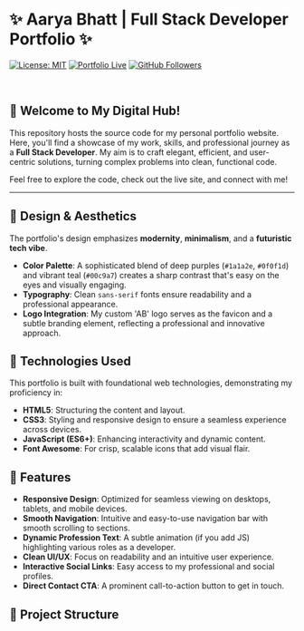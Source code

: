 # ✨ Aarya Bhatt | Full Stack Developer Portfolio ✨

[![License: MIT](https://img.shields.io/badge/License-MIT-yellow.svg)](https://opensource.org/licenses/MIT)
[![Portfolio Live](https://img.shields.io/badge/View%20Live%20Portfolio-%E2%86%97-blueviolet)](https://bhattarya1234.github.io/portfolio) [![GitHub Followers](https://img.shields.io/github/followers/bhattarya1234?style=social)](https://github.com/bhattarya1234)

<br>

## 👋 Welcome to My Digital Hub!

This repository hosts the source code for my personal portfolio website. Here, you'll find a showcase of my work, skills, and professional journey as a **Full Stack Developer**. My aim is to craft elegant, efficient, and user-centric solutions, turning complex problems into clean, functional code.

Feel free to explore the code, check out the live site, and connect with me!

---

## 🎨 Design & Aesthetics

The portfolio's design emphasizes **modernity**, **minimalism**, and a **futuristic tech vibe**.

* **Color Palette**: A sophisticated blend of deep purples (`#1a1a2e`, `#0f0f1d`) and vibrant teal (`#00c9a7`) creates a sharp contrast that's easy on the eyes and visually engaging.
* **Typography**: Clean `sans-serif` fonts ensure readability and a professional appearance.
* **Logo Integration**: My custom 'AB' logo serves as the favicon and a subtle branding element, reflecting a professional and innovative approach.

## 🚀 Technologies Used

This portfolio is built with foundational web technologies, demonstrating my proficiency in:

* **HTML5**: Structuring the content and layout.
* **CSS3**: Styling and responsive design to ensure a seamless experience across devices.
* **JavaScript (ES6+)**: Enhancing interactivity and dynamic content.
* **Font Awesome**: For crisp, scalable icons that add visual flair.

## 🌟 Features

* **Responsive Design**: Optimized for seamless viewing on desktops, tablets, and mobile devices.
* **Smooth Navigation**: Intuitive and easy-to-use navigation bar with smooth scrolling to sections.
* **Dynamic Profession Text**: A subtle animation (if you add JS) highlighting various roles as a developer.
* **Clean UI/UX**: Focus on readability and an intuitive user experience.
* **Interactive Social Links**: Easy access to my professional and social profiles.
* **Direct Contact CTA**: A prominent call-to-action button to get in touch.

## 📂 Project Structure
